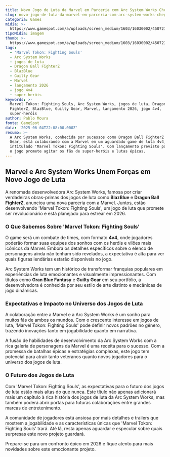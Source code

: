 ```yaml
---
title: Novo Jogo de Luta da Marvel em Parceria com Arc System Works Chega em 2026
slug: novo-jogo-de-luta-da-marvel-em-parceria-com-arc-system-works-chega-em-2026
categoria: Games
midia: >-
  https://www.gamespot.com/a/uploads/screen_medium/1603/16030002/4507216-marvel-tokon-fighting-souls.jpg
tipoMidia: imagem
thumb: >-
  https://www.gamespot.com/a/uploads/screen_medium/1603/16030002/4507216-marvel-tokon-fighting-souls.jpg
tags:
  - 'Marvel Tokon: Fighting Souls'
  - Arc System Works
  - jogos de luta
  - Dragon Ball FighterZ
  - BlazBlue
  - Guilty Gear
  - Marvel
  - lançamento 2026
  - jogo 4v4
  - super-heróis
keywords: >-
  Marvel Tokon: Fighting Souls, Arc System Works, jogos de luta, Dragon Ball
  FighterZ, BlazBlue, Guilty Gear, Marvel, lançamento 2026, jogo 4v4,
  super-heróis
author: Pablo Moura
fonte: GameSpot
data: '2025-06-04T22:08:00.000Z'
resumo: >-
  A Arc System Works, conhecida por sucessos como Dragon Ball FighterZ e Guilty
  Gear, está colaborando com a Marvel em um aguardado game de luta 4v4,
  intitulado 'Marvel Tokon: Fighting Souls'. Com lançamento previsto para 2026,
  o jogo promete agitar os fãs de super-heróis e lutas épicas.
---
```

## Marvel e Arc System Works Unem Forças em Novo Jogo de Luta

A renomada desenvolvedora Arc System Works, famosa por criar verdadeiras obras-primas dos jogos de luta como **BlazBlue** e **Dragon Ball FighterZ**, anunciou uma nova parceria com a Marvel. Juntos, estão desenvolvendo 'Marvel Tokon: Fighting Souls', um jogo de luta que promete ser revolucionário e está planejado para estrear em 2026. 

### O Que Sabemos Sobre 'Marvel Tokon: Fighting Souls'

O game será um combate de times, com formato **4v4**, onde jogadores poderão formar suas equipes dos sonhos com os heróis e vilões mais icônicos da Marvel. Embora os detalhes específicos sobre o elenco de personagens ainda não tenham sido revelados, a expectativa é alta para ver quais figuras lendárias estarão disponíveis no jogo.

Arc System Works tem um histórico de transformar franquias populares em experiências de luta emocionantes e visualmente impressionantes. Com títulos como **Gran Blue Fantasy** e **Guilty Gear** em seu portfólio, a desenvolvedora é conhecida por seu estilo de arte distinto e mecânicas de jogo dinâmicas. 

### Expectativas e Impacto no Universo dos Jogos de Luta

A colaboração entre a Marvel e a Arc System Works é um sonho para muitos fãs de ambos os mundos. Com o crescente interesse em jogos de luta, 'Marvel Tokon: Fighting Souls' pode definir novos padrões no gênero, trazendo inovações tanto em jogabilidade quanto em narrativa.

A fusão de habilidades de desenvolvimento da Arc System Works com a rica galeria de personagens da Marvel é uma receita para o sucesso. Com a promessa de batalhas épicas e estratégias complexas, este jogo tem potencial para atrair tanto veteranos quanto novos jogadores para o universo dos jogos de luta.

### O Futuro dos Jogos de Luta

Com 'Marvel Tokon: Fighting Souls', as expectativas para o futuro dos jogos de luta estão mais altas do que nunca. Este título não apenas adicionará mais um capítulo à rica história dos jogos de luta da Arc System Works, mas também poderá abrir portas para futuras colaborações entre grandes marcas de entretenimento.

A comunidade de jogadores está ansiosa por mais detalhes e trailers que mostrem a jogabilidade e as características únicas que 'Marvel Tokon: Fighting Souls' trará. Até lá, resta apenas aguardar e especular sobre quais surpresas este novo projeto guardará.

Prepare-se para um confronto épico em 2026 e fique atento para mais novidades sobre este emocionante projeto.

